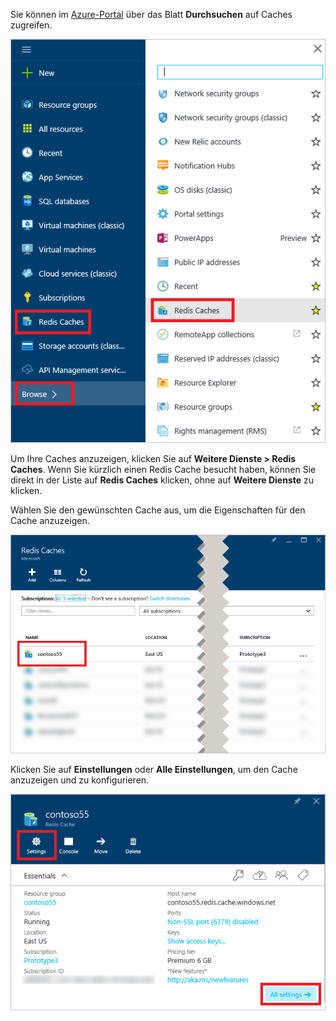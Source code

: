 Sie können im [Azure-Portal](https://portal.azure.com) über das Blatt **Durchsuchen** auf Caches zugreifen.

![Azure Redis Cache: Blatt „Durchsuchen“](media/redis-cache-browse/redis-cache-browse.png)

Um Ihre Caches anzuzeigen, klicken Sie auf **Weitere Dienste > Redis Caches**. Wenn Sie kürzlich einen Redis Cache besucht haben, können Sie direkt in der Liste auf **Redis Caches** klicken, ohne auf **Weitere Dienste** zu klicken.

Wählen Sie den gewünschten Cache aus, um die Eigenschaften für den Cache anzuzeigen.

![Azure Redis Cache: Cacheliste durchsuchen](media/redis-cache-browse/redis-caches.png)

Klicken Sie auf **Einstellungen** oder **Alle Einstellungen**, um den Cache anzuzeigen und zu konfigurieren.

![Redis Cache: Alle Einstellungen](media/redis-cache-browse/redis-cache-blade.png)

<!---HONumber=AcomDC_0921_2016-->